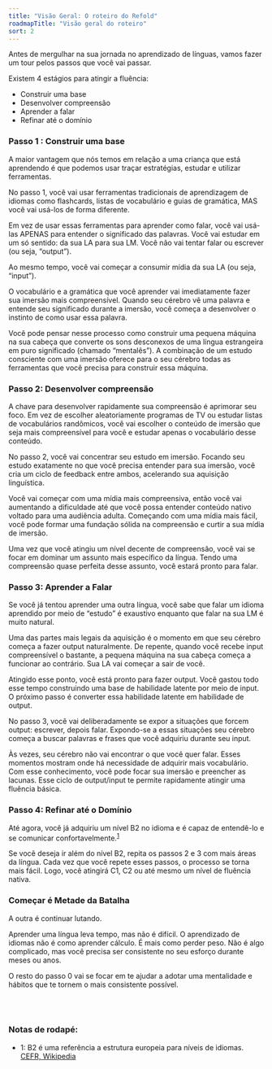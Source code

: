 ```yaml
---
title: "Visão Geral: O roteiro do Refold"
roadmapTitle: "Visão geral do roteiro"
sort: 2
---
```


Antes de mergulhar na sua jornada no aprendizado de línguas, vamos fazer um tour pelos passos que você vai passar.

Existem 4 estágios para atingir a fluência:
* Construir uma base
* Desenvolver compreensão
* Aprender a falar
* Refinar até o domínio

### Passo 1 : Construir uma base

A maior vantagem que nós temos em relação a uma criança que está aprendendo é que podemos usar traçar estratégias, estudar e utilizar ferramentas.

No passo 1, você vai usar ferramentas tradicionais de aprendizagem de idiomas como flashcards, listas de vocabulário e guias de gramática, MAS você vai usá-los de forma diferente.

Em vez de usar essas ferramentas para aprender como falar, você vai usá-las APENAS para entender o significado das palavras. Você vai estudar em um só sentido: da sua LA para sua LM. Você não vai tentar falar ou escrever (ou seja, “output”).

Ao mesmo tempo, você vai começar a consumir mídia da sua LA (ou seja, “input”).

O vocabulário e a gramática que você aprender vai imediatamente fazer sua imersão mais compreensível. Quando seu cérebro vê uma palavra e entende seu significado durante a imersão, você começa a desenvolver o instinto de como usar essa palavra.

Você pode pensar nesse processo como construir uma pequena máquina na sua cabeça que converte os sons desconexos de uma língua estrangeira em puro significado (chamado “mentalês”). A combinação de um estudo consciente com uma imersão oferece para o seu cérebro todas as ferramentas que você precisa para construir essa máquina.

### Passo 2: Desenvolver compreensão

A chave para desenvolver rapidamente sua compreensão é aprimorar seu foco. Em vez de escolher aleatoriamente programas de TV ou estudar listas de vocabulários randômicos, você vai escolher o conteúdo de imersão que seja mais compreensível para você e estudar apenas o vocabulário desse conteúdo.

No passo 2, você vai concentrar seu estudo em imersão. Focando seu estudo exatamente no que você precisa entender para sua imersão, você cria um ciclo de feedback entre ambos, acelerando sua aquisição linguística.

Você vai começar com uma mídia mais compreensiva, então você vai aumentando a dificuldade até que você possa entender conteúdo nativo voltado para uma audiência adulta. Começando com uma mídia mais fácil, você pode formar uma fundação sólida na compreensão e curtir a sua mídia de imersão.

Uma vez que você atingiu um nível decente de compreensão, você vai se focar em dominar um assunto mais específico da língua. Tendo uma compreensão quase perfeita desse assunto, você estará pronto para falar.

### Passo 3: Aprender a Falar

Se você já tentou aprender uma outra língua, você sabe que falar um idioma aprendido por meio de “estudo” é exaustivo enquanto que falar na sua LM é muito natural.

Uma das partes mais legais da aquisição é o momento em que seu cérebro começa a fazer output naturalmente. De repente, quando você recebe input compreensível o bastante, a pequena máquina na sua cabeça começa a funcionar ao contrário. Sua LA vai começar a sair de você.

Atingido esse ponto, você está pronto para fazer output. Você gastou todo esse tempo construindo uma base de habilidade latente por meio de input. O próximo passo é converter essa habilidade latente em habilidade de output.

No passo 3, você vai deliberadamente se expor a situações que forcem output: escrever, depois falar. Expondo-se a essas situações seu cérebro começa a buscar palavras e frases que você adquiriu durante seu input.

Às vezes, seu cérebro não vai encontrar o que você quer falar. Esses momentos mostram onde há necessidade de adquirir mais vocabulário. Com esse conhecimento, você pode focar sua imersão e preencher as lacunas. Esse ciclo de output/input te permite rapidamente atingir uma fluência básica.

### Passo 4: Refinar até o Domínio

Até agora, você já adquiriu um nível B2 no idioma e é capaz de entendê-lo e se comunicar confortavelmente.<sup>[1](#footnote-1)</sup>

Se você deseja ir além do nível B2, repita os passos 2 e 3 com mais áreas da língua. Cada vez que você repete esses passos, o processo se torna mais fácil. Logo, você atingirá C1, C2 ou até mesmo um nível de fluência nativa.

### Começar é Metade da Batalha

A outra é continuar lutando.

Aprender uma língua leva tempo, mas não é difícil. O aprendizado de idiomas não é como aprender cálculo. É mais como perder peso. Não é algo complicado, mas você precisa ser consistente no seu esforço durante meses ou anos.

O resto do passo 0 vai se focar em te ajudar a adotar uma mentalidade e hábitos que te tornem o mais consistente possível.

<br><br>
### Notas de rodapé:

* <a name="footnote-1">1</a>: B2 é uma referência a estrutura europeia para níveis de idiomas. [CEFR, Wikipedia](https://en.wikipedia.org/wiki/Common_European_Framework_of_Reference_for_Languages#Common_reference_levels)

